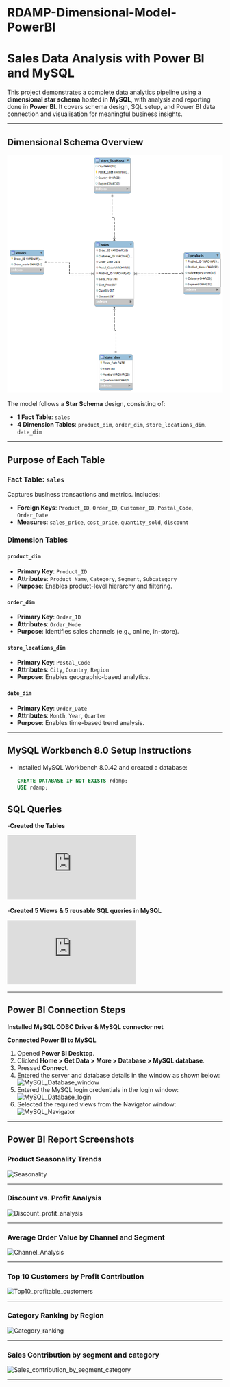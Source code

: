 # RDAMP-Dimensional-Model-PowerBI
#  Sales Data Analysis with Power BI and MySQL

This project demonstrates a complete data analytics pipeline using a **dimensional star schema** hosted in **MySQL**, with analysis and reporting done in **Power BI**. It covers schema design, SQL setup, and Power BI data connection and visualisation for meaningful business insights.

---

## Dimensional Schema Overview

![Dimensional Schema](Superstore_Schema.png)

The model follows a **Star Schema** design, consisting of:
- **1 Fact Table**: `sales`
- **4 Dimension Tables**: `product_dim`, `order_dim`, `store_locations_dim`, `date_dim`

---

## Purpose of Each Table

### Fact Table: `sales`
Captures business transactions and metrics. Includes:
- **Foreign Keys**: `Product_ID`, `Order_ID`, `Customer_ID`, `Postal_Code`, `Order_Date`
- **Measures**: `sales_price`, `cost_price`, `quantity_sold`, `discount`

### Dimension Tables

#### `product_dim`
- **Primary Key**: `Product_ID`
- **Attributes**: `Product_Name`, `Category`, `Segment`, `Subcategory`
- **Purpose**: Enables product-level hierarchy and filtering.

#### `order_dim`
- **Primary Key**: `Order_ID`
- **Attributes**: `Order_Mode`
- **Purpose**: Identifies sales channels (e.g., online, in-store).

#### `store_locations_dim`
- **Primary Key**: `Postal_Code`
- **Attributes**: `City`, `Country`, `Region`
- **Purpose**: Enables geographic-based analytics.

#### `date_dim`
- **Primary Key**: `Order_Date`
- **Attributes**: `Month`, `Year`, `Quarter`
- **Purpose**: Enables time-based trend analysis.

---

##  MySQL Workbench 8.0 Setup Instructions

- Installed MySQL Workbench 8.0.42 and created a database:
   ```sql
   CREATE DATABASE IF NOT EXISTS rdamp;
   USE rdamp;

##  SQL Queries 
 -**Created the Tables**
 
 ![Superstore_mySQL_Table Creation.sql](https://github.com/vibvinit/RDAMP-Dimensional-Model-PowerBI-/blob/main/Superstore_mySQL_Table%20Creation.sql)

-**Created 5 Views & 5 reusable SQL queries in MySQL**

![MYSQL_Create_views](https://github.com/vibvinit/RDAMP-Dimensional-Model-PowerBI-/blob/main/Vineet_%20Superstore_MySQL_VIEWS.sql)

---

## Power BI Connection Steps
**Installed MySQL ODBC Driver & MySQL connector net**

 **Connected Power BI to MySQL**
1. Opened **Power BI Desktop**.
2. Clicked **Home > Get Data > More > Database > MySQL database**.
3. Pressed **Connect**.
4. Entered the server and database details in the window as shown below:  
   ![MySQL_Database_window](sqllogin_window.jpg)
5. Entered the MySQL login credentials in the login window:  
   ![MySQL_Database_login](Login_window.jpg)
6. Selected the required views from the Navigator window:  
   ![MySQL_Navigator](Navigator.jpg)

---

## Power BI Report Screenshots

### Product Seasonality Trends

![Seasonality](Seasonality.jpg)

---

### Discount vs. Profit Analysis

![Discount_profit_analysis](Discount_Profit_Analysis.jpg)

---

### Average Order Value by Channel and Segment

![Channel_Analysis](Channel_Analysis.jpg)

---

### Top 10 Customers by Profit Contribution

![Top10_profitable_customers](Top_10_Profitable_Customer.jpg)

---

### Category Ranking by Region

![Category_ranking](Category_Ranking_by_Region.jpg)

---

### Sales Contribution by segment and category

![Sales_contribution_by_segment_category](Sales_Contribution_by_segment.jpg)

---
